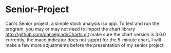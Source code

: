 # Senior-Project
Can's Senior project, a simple stock analysis iso app.
To test and run the program, you may or may not need to import the chart library http://github.com/danielgindi/Charts.git
make sure the chart version is 3.6.0 
currently, the macd indicator does not supprt for the 5-minute chart, 
I will make a few more adjustments before the presentation of my senior project.

